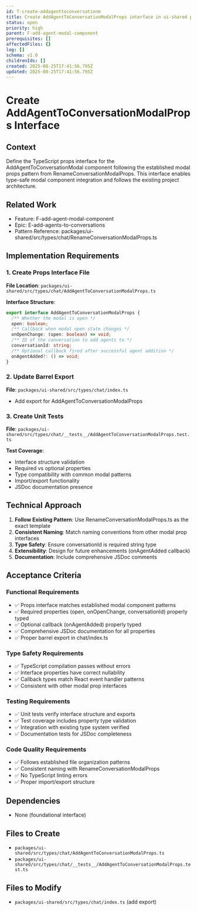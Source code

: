 ```yaml
---
id: T-create-addagenttoconversationm
title: Create AddAgentToConversationModalProps interface in ui-shared package
status: open
priority: high
parent: F-add-agent-modal-component
prerequisites: []
affectedFiles: {}
log: []
schema: v1.0
childrenIds: []
created: 2025-08-25T17:41:56.795Z
updated: 2025-08-25T17:41:56.795Z
---
```


# Create AddAgentToConversationModalProps Interface

## Context

Define the TypeScript props interface for the AddAgentToConversationModal component following the established modal props pattern from RenameConversationModalProps. This interface enables type-safe modal component integration and follows the existing project architecture.

## Related Work

- Feature: F-add-agent-modal-component
- Epic: E-add-agents-to-conversations
- Pattern Reference: packages/ui-shared/src/types/chat/RenameConversationModalProps.ts

## Implementation Requirements

### 1. Create Props Interface File

**File Location**: `packages/ui-shared/src/types/chat/AddAgentToConversationModalProps.ts`

**Interface Structure**:

```typescript
export interface AddAgentToConversationModalProps {
  /** Whether the modal is open */
  open: boolean;
  /** Callback when modal open state changes */
  onOpenChange: (open: boolean) => void;
  /** ID of the conversation to add agents to */
  conversationId: string;
  /** Optional callback fired after successful agent addition */
  onAgentAdded?: () => void;
}
```

### 2. Update Barrel Export

**File**: `packages/ui-shared/src/types/chat/index.ts`

- Add export for AddAgentToConversationModalProps

### 3. Create Unit Tests

**File**: `packages/ui-shared/src/types/chat/__tests__/AddAgentToConversationModalProps.test.ts`

**Test Coverage**:

- Interface structure validation
- Required vs optional properties
- Type compatibility with common modal patterns
- Import/export functionality
- JSDoc documentation presence

## Technical Approach

1. **Follow Existing Pattern**: Use RenameConversationModalProps.ts as the exact template
2. **Consistent Naming**: Match naming conventions from other modal prop interfaces
3. **Type Safety**: Ensure conversationId is required string type
4. **Extensibility**: Design for future enhancements (onAgentAdded callback)
5. **Documentation**: Include comprehensive JSDoc comments

## Acceptance Criteria

### Functional Requirements

- ✅ Props interface matches established modal component patterns
- ✅ Required properties (open, onOpenChange, conversationId) properly typed
- ✅ Optional callback (onAgentAdded) properly typed
- ✅ Comprehensive JSDoc documentation for all properties
- ✅ Proper barrel export in chat/index.ts

### Type Safety Requirements

- ✅ TypeScript compilation passes without errors
- ✅ Interface properties have correct nullability
- ✅ Callback types match React event handler patterns
- ✅ Consistent with other modal prop interfaces

### Testing Requirements

- ✅ Unit tests verify interface structure and exports
- ✅ Test coverage includes property type validation
- ✅ Integration with existing type system verified
- ✅ Documentation tests for JSDoc completeness

### Code Quality Requirements

- ✅ Follows established file organization patterns
- ✅ Consistent naming with RenameConversationModalProps
- ✅ No TypeScript linting errors
- ✅ Proper import/export structure

## Dependencies

- None (foundational interface)

## Files to Create

- `packages/ui-shared/src/types/chat/AddAgentToConversationModalProps.ts`
- `packages/ui-shared/src/types/chat/__tests__/AddAgentToConversationModalProps.test.ts`

## Files to Modify

- `packages/ui-shared/src/types/chat/index.ts` (add export)
